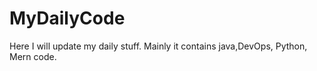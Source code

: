 # MyDailyCode
Here I will update my daily stuff.
Mainly it contains java,DevOps, Python, Mern code.
